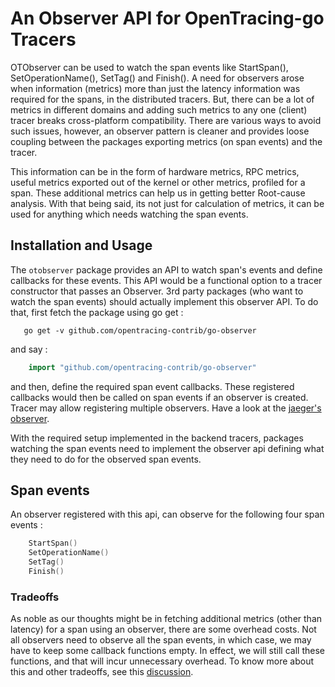 # An Observer API for OpenTracing-go Tracers

OTObserver can be used to watch the span events like StartSpan(),
SetOperationName(), SetTag() and Finish(). A need for observers
arose when information (metrics) more than just the latency information was
required for the spans, in the distributed tracers. But, there can be a lot
of metrics in different domains and adding such metrics to any one (client)
tracer breaks cross-platform compatibility. There are various ways to
avoid such issues, however, an observer pattern is cleaner and provides loose
coupling between the packages exporting metrics (on span events) and the
tracer.

This information can be in the form of hardware metrics, RPC metrics,
useful metrics exported out of the kernel or other metrics, profiled for a
span. These additional metrics can help us in getting better Root-cause
analysis. With that being said, its not just for calculation of metrics,
it can be used for anything which needs watching the span events.

## Installation and Usage

The `otobserver` package provides an API to watch span's events and define
callbacks for these events. This API would be a functional option to a
tracer constructor that passes an Observer. 3rd party packages (who want to
watch the span events) should actually implement this observer API.
To do that, first fetch the package using go get :

```
   go get -v github.com/opentracing-contrib/go-observer
```

and say :

```go
    import "github.com/opentracing-contrib/go-observer"
```

and then, define the required span event callbacks. These registered
callbacks would then be called on span events if an observer is created.
Tracer may allow registering multiple observers. Have a look at the [jaeger's observer](https://github.com/uber/jaeger-client-go/blob/master/observer.go).

With the required setup implemented in the backend tracers, packages
watching the span events need to implement the observer api defining what
they need to do for the observed span events.

## Span events

An observer registered with this api, can observe for the following four
span events :

```go
    StartSpan()
    SetOperationName()
    SetTag()
    Finish()
```

### Tradeoffs

As noble as our thoughts might be in fetching additional metrics (other than
latency) for a span using an observer, there are some overhead costs. Not all
observers need to observe all the span events, in which case, we may have
to keep some callback functions empty. In effect, we will still call these
functions, and that will incur unnecessary overhead. To know more about this
and other tradeoffs, see this [discussion](https://github.com/opentracing/opentracing-go/pull/135#discussion_r105497329).
